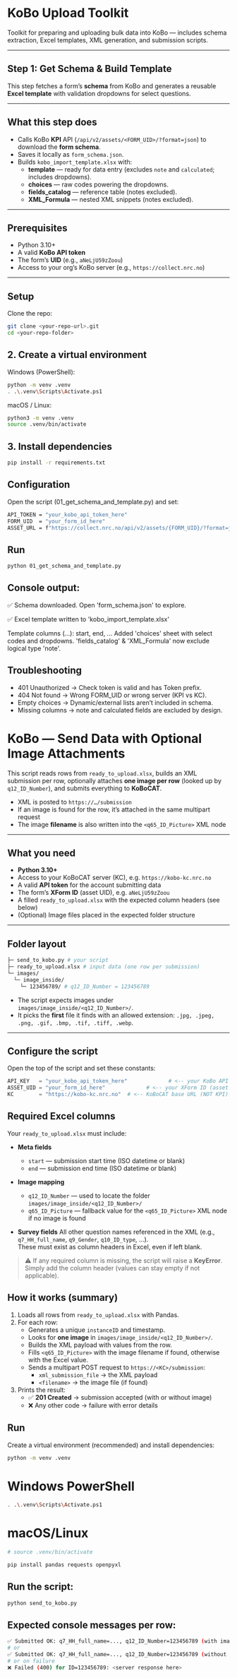 # KoBo Upload Toolkit

Toolkit for preparing and uploading bulk data into KoBo — includes schema extraction, Excel templates, XML generation, and submission scripts.

---

## Step 1: Get Schema & Build Template

This step fetches a form’s **schema** from KoBo and generates a reusable **Excel template** with validation dropdowns for select questions.

---

## What this step does

- Calls KoBo **KPI** API (`/api/v2/assets/<FORM_UID>/?format=json`) to download the **form schema**.
- Saves it locally as `form_schema.json`.
- Builds `kobo_import_template.xlsx` with:
  - **template** — ready for data entry (excludes `note` and `calculated`; includes dropdowns).
  - **choices** — raw codes powering the dropdowns.
  - **fields_catalog** — reference table (notes excluded).
  - **XML_Formula** — nested XML snippets (notes excluded).

---

## Prerequisites

- Python 3.10+
- A valid **KoBo API token**
- The form’s **UID** (e.g., `aNeLjU59zZoou`)
- Access to your org’s KoBo server (e.g., `https://collect.nrc.no`)

---

## Setup

Clone the repo:

```bash
git clone <your-repo-url>.git
cd <your-repo-folder>
```
## 2. Create a virtual environment

Windows (PowerShell):
```bash
python -m venv .venv
. .\.venv\Scripts\Activate.ps1
```
macOS / Linux:
```bash
python3 -m venv .venv
source .venv/bin/activate
```
## 3. Install dependencies
```bash
pip install -r requirements.txt
```
## Configuration

Open the script (01_get_schema_and_template.py) and set:
```bash
API_TOKEN = "your_kobo_api_token_here"
FORM_UID  = "your_form_id_here"
ASSET_URL = f"https://collect.nrc.no/api/v2/assets/{FORM_UID}/?format=json"
```
## Run
```bash
python 01_get_schema_and_template.py
```
## Console output:
✅ Schema downloaded. Open 'form_schema.json' to explore.

✅ Excel template written to 'kobo_import_template.xlsx'

   Template columns (...): start, end, ...
   Added 'choices' sheet with select codes and dropdowns.
   'fields_catalog' & 'XML_Formula' now exclude logical type 'note'.

## Troubleshooting
  - 401 Unauthorized → Check token is valid and has Token prefix.
  - 404 Not found → Wrong FORM_UID or wrong server (KPI vs KC).
  - Empty choices → Dynamic/external lists aren’t included in schema.
  - Missing columns → note and calculated fields are excluded by design.


# KoBo — Send Data with Optional Image Attachments

This script reads rows from `ready_to_upload.xlsx`, builds an XML submission per row, optionally attaches **one image per row** (looked up by `q12_ID_Number`), and submits everything to **KoBoCAT**.

- XML is posted to `https://…/submission`
- If an image is found for the row, it’s attached in the same multipart request
- The image **filename** is also written into the `<q65_ID_Picture>` XML node

---

## What you need

- **Python 3.10+**
- Access to your KoBoCAT server (KC), e.g. `https://kobo-kc.nrc.no`
- A valid **API token** for the account submitting data
- The form’s **XForm ID** (asset UID), e.g. `aNeLjU59zZoou`
- A filled `ready_to_upload.xlsx` with the expected column headers (see below)
- (Optional) Image files placed in the expected folder structure

---

## Folder layout
```bash
├─ send_to_kobo.py # your script
├─ ready_to_upload.xlsx # input data (one row per submission)
└─ images/
  └─ image_inside/
    └─ 123456789/ # q12_ID_Number = 123456789
```

- The script expects images under `images/image_inside/<q12_ID_Number>/`.
- It picks the **first** file it finds with an allowed extension:
  `.jpg, .jpeg, .png, .gif, .bmp, .tif, .tiff, .webp`.

---

## Configure the script

Open the top of the script and set these constants:

```python
API_KEY   = "your_kobo_api_token_here"             # <-- your KoBo API token (string after "Token ")
ASSET_UID = "your_form_id_here"             # <-- your XForm ID (asset UID used as XML root tag)
KC        = "https://kobo-kc.nrc.no"  # <-- KoBoCAT base URL (NOT KPI)
```
## Required Excel columns

Your `ready_to_upload.xlsx` must include:

- **Meta fields**
  - `start` — submission start time (ISO datetime or blank)
  - `end` — submission end time (ISO datetime or blank)

- **Image mapping**
  - `q12_ID_Number` — used to locate the folder `images/image_inside/<q12_ID_Number>/`
  - `q65_ID_Picture` — fallback value for the `<q65_ID_Picture>` XML node if no image is found

- **Survey fields**
  All other question names referenced in the XML (e.g., `q7_HH_full_name`, `q9_Gender`, `q10_ID_type`, …).  
  These must exist as column headers in Excel, even if left blank.

> ⚠️ If any required column is missing, the script will raise a **KeyError**. Simply add the column header (values can stay empty if not applicable).


## How it works (summary)

1. Loads all rows from `ready_to_upload.xlsx` with Pandas.
2. For each row:
   - Generates a unique `instanceID` and timestamp.
   - Looks for **one image** in `images/image_inside/<q12_ID_Number>/`.
   - Builds the XML payload with values from the row.
   - Fills `<q65_ID_Picture>` with the image filename if found, otherwise with the Excel value.
   - Sends a multipart POST request to `https://<KC>/submission`:
     - `xml_submission_file` → the XML payload
     - `<filename>` → the image file (if found)
3. Prints the result:
   - ✅ **201 Created** → submission accepted (with or without image)
   - ❌ Any other code → failure with error details

## Run

Create a virtual environment (recommended) and install dependencies:
```bash
python -m venv .venv
```
# Windows PowerShell
```bash
. .\.venv\Scripts\Activate.ps1
```
# macOS/Linux
```bash
# source .venv/bin/activate

pip install pandas requests openpyxl
```

## Run the script:
```bash
python send_to_kobo.py
```

## Expected console messages per row:
```bash
✅ Submitted OK: q7_HH_full_name=..., q12_ID_Number=123456789 (with image)
# or
✅ Submitted OK: q7_HH_full_name=..., q12_ID_Number=123456789 (without image)
# or on failure
❌ Failed (400) for ID=123456789: <server response here>
```
